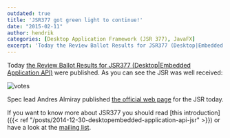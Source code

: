 ```yaml
---
outdated: true
title: 'JSR377 got green light to continue!'
date: "2015-02-11"
author: hendrik
categories: [Desktop Application Framework (JSR 377), JavaFX]
excerpt: 'Today the Review Ballot Results for JSR377 (Desktop|Embedded Application API) were published.'
---
```

Today [the Review Ballot Results for JSR377 (Desktop|Embedded Application API)](https://jcp.org/en/jsr/results?id=5744) were published. As you can see the JSR was well received:

![votes](/posts/guigarage-legacy/votes.png)

Spec lead Andres Almiray published [the official web page](http://jsr377.github.io/site/) for the JSR today.

If you want to know more about JSR377 you should read [this introduction]({{< ref "/posts/2014-12-30-desktopembedded-application-api-jsr" >}}) or have a look at the [mailing list](http://jsr377-api.40747.n7.nabble.com).

